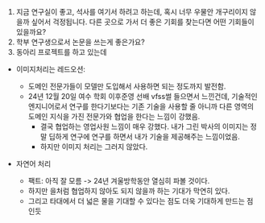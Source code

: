1. 지금 연구실이 좋고, 석사를 여기서 하려고 하는데, 혹시 너무 우물안 개구리이지 않을까 싶어서 걱정됩니다. 다른 곳으로 가서 더 좋은 기회를 찾는다면 어떤 기회들이 있을까요?
2. 학부 연구생으로서 논문을 쓰는게 좋은가요?
3. 동아리 프로젝트를 하고 있는데 

- 이미지처리는 레드오션: 
	- 도메인 전문가들이 모델만 도입해서 사용하면 되는 정도까지 발전함. 
	- 24년 12월 20일 여수 학회 이후준영 선배 vfss썰 들으면서 느낀건데, 기술적인 엔지니어로서 연구를 한다기보다는 기존 기술을 사용할 줄 아니까 다른 영역의 도메인 지식을 가진 전문가와 협업을 한다는 느낌이 강했음.
		- 결국 협업하는 영업사원 느낌이 매우 강했다. 내가 그린 박사의 이미지는 정말 딥하게 연구에 연구를 하면서 내가 기술을 제공해주는 느낌이었음.
		- 하지만 이미지 처리는 그러지 않았다.
		
- 자연어 처리
	- 팩트: 아직 잘 모름 -> 24년 겨울방학동안 열심히 파볼 것이다.
	- 하지만 을처럼 협업하지 않아도 되지 않을까 하는 기대가 막연히 있다.
	- 그리고 타대에서 더 넓은 물을 기대할 수 있다는 점도 더욱 기대하게 만드는 점인듯
